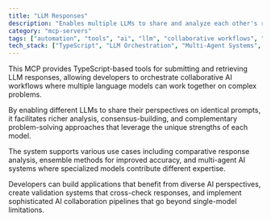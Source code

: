 ```yaml
---
title: "LLM Responses"
description: "Enables multiple LLMs to share and analyze each other's responses to the same prompt, facilitating collaborative problem-solving and multi-perspective analysis."
category: "mcp-servers"
tags: ["automation", "tools", "ai", "llm", "collaborative workflows", "multi-perspective analysis", "comparative analysis"]
tech_stack: ["TypeScript", "LLM Orchestration", "Multi-Agent Systems", "AI Collaboration", "Response Analysis", "Ensemble Methods"]
---
```


This MCP provides TypeScript-based tools for submitting and retrieving LLM responses, allowing developers to orchestrate collaborative AI workflows where multiple language models can work together on complex problems.

By enabling different LLMs to share their perspectives on identical prompts, it facilitates richer analysis, consensus-building, and complementary problem-solving approaches that leverage the unique strengths of each model.

The system supports various use cases including comparative response analysis, ensemble methods for improved accuracy, and multi-agent AI systems where specialized models contribute different expertise.

Developers can build applications that benefit from diverse AI perspectives, create validation systems that cross-check responses, and implement sophisticated AI collaboration pipelines that go beyond single-model limitations.